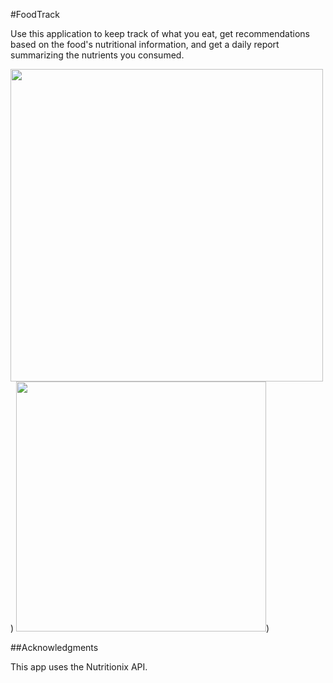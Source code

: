 #FoodTrack

Use this application to keep track of what you eat, get recommendations based on the food's nutritional information, and get a daily report summarizing the nutrients you consumed. 

<img src = "https://cloud.githubusercontent.com/assets/16930791/21409987/de9b0d92-c79a-11e6-8722-a23255ed8e65.png" width="500"/>) <img src = "https://cloud.githubusercontent.com/assets/16930791/21410038/349b646c-c79b-11e6-944d-38c3655af328.png" width="400"/>)



##Acknowledgments

This app uses the Nutritionix API. 
